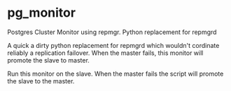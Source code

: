 # pg_monitor
Postgres Cluster Monitor using repmgr. Python replacement for repmgrd

A quick a dirty python replacement for repmgrd which wouldn't cordinate reliably a replication
failover. When the master fails, this monitor will promote the slave to master.

Run this monitor on the slave. When the master fails the script will promote the slave to the master.



